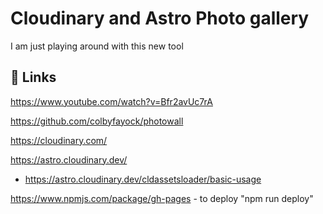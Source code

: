 # Cloudinary and Astro Photo gallery

I am just playing around with this new tool



## 🔗 Links
https://www.youtube.com/watch?v=Bfr2avUc7rA

https://github.com/colbyfayock/photowall

https://cloudinary.com/

https://astro.cloudinary.dev/

- https://astro.cloudinary.dev/cldassetsloader/basic-usage


https://www.npmjs.com/package/gh-pages - to deploy "npm run deploy"
